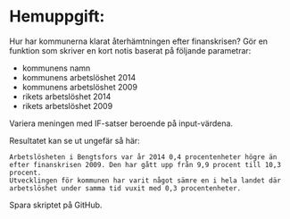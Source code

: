 Hemuppgift:
===========

Hur har kommunerna klarat återhämtningen efter finanskrisen? Gör en funktion som skriver en kort notis baserat på följande parametrar:

- kommunens namn
- kommunens arbetslöshet 2014
- kommunens arbetslöshet 2009
- rikets arbetslöshet 2014
- rikets arbetslöshet 2009

Variera meningen med IF-satser beroende på input-värdena.

Resultatet kan se ut ungefär så här:
	
	Arbetslösheten i Bengtsfors var år 2014 0,4 procentenheter högre än efter finanskrisen 2009. Den har gått upp från 9,9 procent till 10,3 procent.
	Utvecklingen för kommunen har varit något sämre en i hela landet där arbetslöshet under samma tid vuxit med 0,3 procentenheter. 

Spara skriptet på GitHub.

